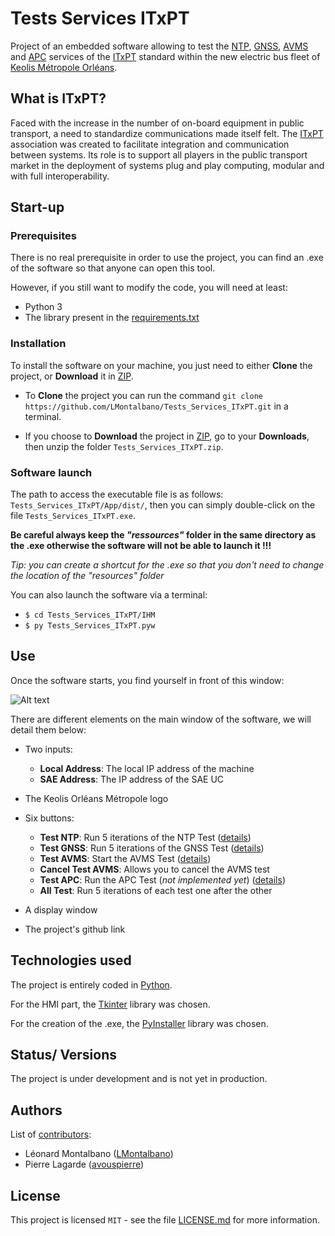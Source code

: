 # Tests Services ITxPT

Project of an embedded software allowing to test the 
[NTP](https://wiki.itxpt.org/index.php?title=S02P02-Time_-_v2.1.1), 
[GNSS](https://wiki.itxpt.org/index.php?title=S02P03-GNSSLocation_-_v2.1.1), 
[AVMS](https://wiki.itxpt.org/index.php?title=S02P06-AVMS_-_v2.1.1) 
and [APC](https://wiki.itxpt.org/index.php?title=S02P07-APC_-_v2.1.1) 
services of the [ITxPT](https://itxpt.org/) standard within the new electric bus fleet of 
[Keolis Métropole Orléans](https://www.reseau-tao.fr/index.php?).

## What is ITxPT?
Faced with the increase in the number of on-board equipment in public transport, a need to standardize
communications made itself felt.
The [ITxPT](https://itxpt.org/) association was created to facilitate integration and communication between
systems. Its role is to support all players in the public transport market in the deployment of systems
plug and play computing, modular and with full interoperability. 


## Start-up

### Prerequisites

There is no real prerequisite in order to use the project, you can find an .exe of the software so that anyone can open
this tool. 

However, if you still want to modify the code, you will need at least: 

- Python 3
- The library present in the [requirements.txt](https://github.com/LMontalbano/Tests_Services_ITxPT/blob/main/requirements.txt)

### Installation

To install the software on your machine, you just need to either **Clone**
the project, or **Download** it in [ZIP](https://github.com/LMontalbano/Tests_Services_ITxPT/archive/refs/heads/main.zip).

- To **Clone** the project you can run the command
``git clone https://github.com/LMontalbano/Tests_Services_ITxPT.git`` in a terminal.
  

- If you choose to **Download** the project in 
[ZIP](https://github.com/LMontalbano/Tests_Services_ITxPT/archive/refs/heads/main.zip),
go to your **Downloads**, then unzip the folder ``Tests_Services_ITxPT.zip``. 

### Software launch

The path to access the executable file is as follows: ``Tests_Services_ITxPT/App/dist/``, then you can
simply double-click on the file ``Tests_Services_ITxPT.exe``.

**Be careful always keep the _"ressources"_ folder in the same directory as the .exe otherwise the software will not be able to launch it !!!**

_Tip: you can create a shortcut for the .exe so that you don't need to change the location of the "resources" folder_


You can also launch the software via a terminal:
- ``$ cd Tests_Services_ITxPT/IHM``
- ``$ py Tests_Services_ITxPT.pyw``

## Use
Once the software starts, you find yourself in front of this window:


![Alt text](https://github.com/LMontalbano/Tests_Services_ITxPT/blob/main/Docs/app_screenshot.png?raw=true "app_screenshot")

There are different elements on the main window of the software, we will detail them below:

- Two inputs:
  - **Local Address**: The local IP address of the machine
  - **SAE Address**: The IP address of the SAE UC
	

- The Keolis Orléans Métropole logo


- Six buttons:
  - **Test NTP**: Run 5 iterations of the NTP Test ([details](https://github.com/LMontalbano/Tests_Services_ITxPT/blob/main/Docs/explanation/explanation_NTP.md))
  - **Test GNSS**: Run 5 iterations of the GNSS Test ([details](https://github.com/LMontalbano/Tests_Services_ITxPT/blob/main/Docs/explanation/explanation_GNSS.md))
  - **Test AVMS**: Start the AVMS Test ([details](https://github.com/LMontalbano/Tests_Services_ITxPT/blob/main/Docs/explanation/explanation_AVMS.md))
  - **Cancel Test AVMS**: Allows you to cancel the AVMS test
  - **Test APC**: Run the APC Test (_not implemented yet_) ([details](https://github.com/LMontalbano/Tests_Services_ITxPT/blob/main/Docs/explanation/explanation_APC.md))
  - **All Test**: Run 5 iterations of each test one after the other
    

- A display window
	

- The project's github link

## Technologies used
The project is entirely coded in [Python](https://www.python.org/).
 

For the HMI part, the [Tkinter](https://docs.python.org/3/library/tkinter.html) library was chosen.

For the creation of the .exe, the [PyInstaller](https://www.pyinstaller.org/) library was chosen.



## Status/ Versions
The project is under development and is not yet in production.

## Authors
List of [contributors](https://github.com/LMontalbano/Tests_Services_ITxPT/graphs/contributors): 
- Léonard Montalbano ([LMontalbano](https://github.com/LMontalbano))
- Pierre Lagarde ([avouspierre](https://github.com/avouspierre))

## License

This project is licensed ``MIT`` - see the file [LICENSE.md](LICENSE.md) for more information.


